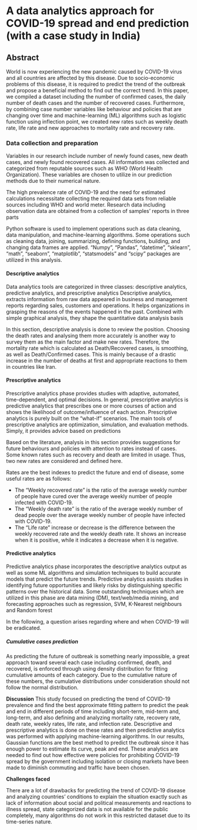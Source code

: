 # A data analytics approach for COVID-19 spread and end prediction (with a case study in India)


## **Abstract**

World is now experiencing the new pandemic caused by COVID-19 virus and all countries are affected by this disease. Due to socio-economic problems of this disease, it is required to predict the trend of the outbreak and propose a beneficial method to find out the correct trend. In this paper, we compiled a dataset including the number of confirmed cases, the daily number of death cases and the number of recovered cases. Furthermore, by combining case number variables like behaviour and policies that are changing over time and machine-learning (ML) algorithms such as logistic function using inflection point, we created new rates such as weekly death rate, life rate and new approaches to mortality rate and recovery rate. 
### **Data collection and preparation**
Variables in our research include number of newly found cases, new death cases, and newly found recovered cases. All information was collected and categorized from reputable sources such as WHO (World Health Organization). These variables are chosen to utilize in our prediction methods due to their numerical nature.

The high prevalence rate of COVID-19 and the need for estimated calculations necessitate collecting the required data sets from reliable sources including WHO and world meter. Research data including observation data are obtained from a collection of samples’ reports in three parts 

Python software is used to implement operations such as data cleaning, data manipulation, and machine-learning algorithms. Some operations such as cleaning data, joining, summarizing, defining functions, building, and changing data frames are applied. “Numpy”, “Pandas”, “datetime”, “sklearn”, “math”, “seaborn”, “matplotlib”, “statsmodels” and “scipy” packages are utilized in this analysis.

#### **Descriptive analytics**
Data analytics tools are categorized in three classes: descriptive analytics, predictive analytics, and prescriptive analytics Descriptive analytics, extracts information from raw data appeared in business and management reports regarding sales, customers and operations. It helps organizations in grasping the reasons of the events happened in the past. Combined with simple graphical analysis, they shape the quantitative data analysis basis 

In this section, descriptive analysis is done to review the position. Choosing the death rates and analysing them more accurately is another way to survey them as the main factor and make new rates. Therefore, the mortality rate which is calculated as Death/Recovered cases, is smoothing, as well as Death/Confirmed cases. This is mainly because of a drastic increase in the number of deaths at first and appropriate reactions to them in countries like Iran.
#### **Prescriptive analytics**
Prescriptive analytics phase provides studies with adaptive, automated, time-dependent, and optimal decisions. In general, prescriptive analytics is predictive analytics that prescribes one or more courses of action and shows the likelihood of outcome/influence of each action. Prescriptive analytics is purely built on the “what-if” scenarios. The main tools of prescriptive analytics are optimization, simulation, and evaluation methods. Simply, it provides advice based on predictions 

Based on the literature, analysis in this section provides suggestions for future behaviours and policies with attention to rates instead of cases. Some known rates such as recovery and death are limited in usage. Thus, two new rates are considered and defined here.

Rates are the best indexes to predict the future and end of disease, some useful rates are as follows:

- The “Weekly recovered rate” is the ratio of the average weekly number of people have cured over the average weekly number of people infected with COVID-19.
- The “Weekly death rate” is the ratio of the average weekly number of dead people over the average weekly number of people have infected with COVID-19.
- The “Life rate” increase or decrease is the difference between the weekly recovered rate and the weekly death rate. It shows an increase when it is positive, while it indicates a decrease when it is negative.
#### **Predictive analytics**
Predictive analytics phase incorporates the descriptive analytics output as well as some ML algorithms and simulation techniques to build accurate models that predict the future trends. Predictive analytics assists studies in identifying future opportunities and likely risks by distinguishing specific patterns over the historical data. Some outstanding techniques which are utilized in this phase are data mining (DM), text/web/media mining, and forecasting approaches such as regression, SVM, K-Nearest neighbours and Random forest

In the following, a question arises regarding where and when COVID-19 will be eradicated.
##### **Cumulative cases prediction**
As predicting the future of outbreak is something nearly impossible, a great approach toward several each case including confirmed, death, and recovered, is enforced through using density distribution for fitting cumulative amounts of each category. Due to the cumulative nature of these numbers, the cumulative distributions under consideration should not follow the normal distribution.

**Discussion**
This study focused on predicting the trend of COVID-19 prevalence and find the best approximate fitting pattern to predict the peak and end in different periods of time including short-term, mid-term and, long-term, and also defining and analyzing mortality rate, recovery rate, death rate, weekly rates, life rate, and infection rate. Descriptive and prescriptive analytics is done on these rates and then predictive analytics was performed with applying machine-learning algorithms. In our results, Gaussian functions are the best method to predict the outbreak since it has enough power to estimate its curve, peak and end. These analytics are needed to find out how effective were policies for prohibiting COVID-19 spread by the government including isolation or closing markets have been made to diminish commuting and traffic have been chosen.


**Challenges faced**

There are a lot of drawbacks for predicting the trend of COVID-19 disease and analyzing countries’ conditions to explain the situation exactly such as lack of information about social and political measurements and reactions to illness spread, state categorized data is not available for the public completely, many algorithms do not work in this restricted dataset due to its time-series nature.



